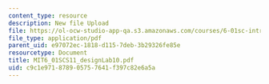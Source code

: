 ```yaml
---
content_type: resource
description: New file Upload
file: https://ol-ocw-studio-app-qa.s3.amazonaws.com/courses/6-01sc-introduction-to-electrical-engineering-and-computer-science-i-spring-2011/c9c1e971878905757641f397c82e6a5a_MIT6_01SCS11_designLab10.pdf
file_type: application/pdf
parent_uid: e97072ec-1818-d115-7deb-3b29326fe85e
resourcetype: Document
title: MIT6_01SCS11_designLab10.pdf
uid: c9c1e971-8789-0575-7641-f397c82e6a5a
---
```

